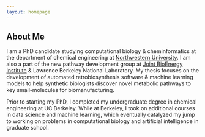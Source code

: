 ```yaml
---
layout: homepage
---
```


## About Me

I am a PhD candidate studying computational biology & cheminformatics at the department of chemical engineering at [Northwestern University](https://northwestern.edu). I am also a part of the new pathway development group at [Joint BioEnergy Institute](https://jbei.org) & Lawrence Berkeley National Laboratory. My thesis focuses on the development of automated retrobiosynthesis software & machine learning models to help synthetic biologists discover novel metabolic pathways to key small-molecules for biomanufacturing. 

Prior to starting my PhD, I completed my undergraduate degree in chemical engineering at UC Berkeley. While at Berkeley, I took on additional courses in data science and machine learning, which eventually catalyzed my jump to working on problems in computational biology and artificial intelligence in graduate school.